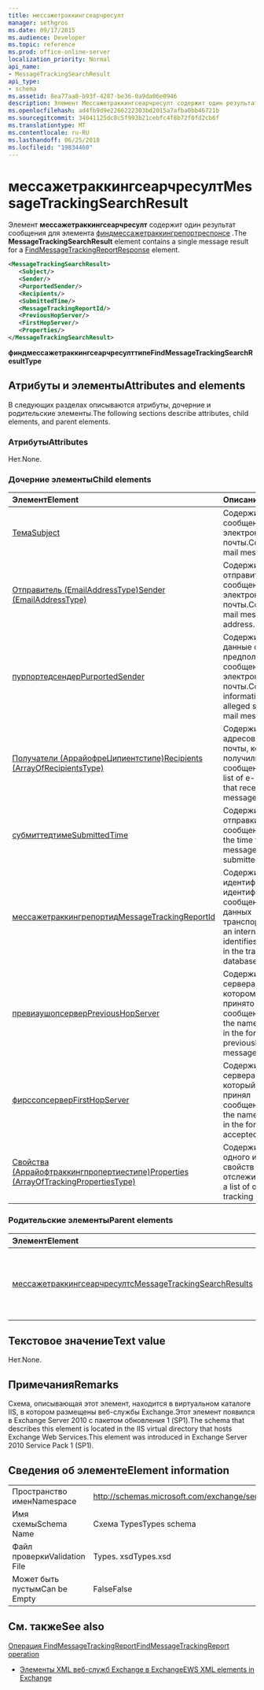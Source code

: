 ```yaml
---
title: мессажетраккингсеарчресулт
manager: sethgros
ms.date: 09/17/2015
ms.audience: Developer
ms.topic: reference
ms.prod: office-online-server
localization_priority: Normal
api_name:
- MessageTrackingSearchResult
api_type:
- schema
ms.assetid: 8ea77aa8-b93f-4287-be36-0a9da06e0946
description: Элемент Мессажетраккингсеарчресулт содержит один результат сообщения для элемента Финдмессажетраккингрепортреспонсе.
ms.openlocfilehash: ad4fb9d9e2266222303bd2015a7afba0bb46721b
ms.sourcegitcommit: 34041125dc8c5f993b21cebfc4f8b72f0fd2cb6f
ms.translationtype: MT
ms.contentlocale: ru-RU
ms.lasthandoff: 06/25/2018
ms.locfileid: "19834460"
---
```

# <a name="messagetrackingsearchresult"></a><span data-ttu-id="6b485-103">мессажетраккингсеарчресулт</span><span class="sxs-lookup"><span data-stu-id="6b485-103">MessageTrackingSearchResult</span></span>

<span data-ttu-id="6b485-104">Элемент **мессажетраккингсеарчресулт** содержит один результат сообщения для элемента [финдмессажетраккингрепортреспонсе](findmessagetrackingreportresponse.md) .</span><span class="sxs-lookup"><span data-stu-id="6b485-104">The **MessageTrackingSearchResult** element contains a single message result for a [FindMessageTrackingReportResponse](findmessagetrackingreportresponse.md) element.</span></span> 
  
```xml
<MessageTrackingSearchResult>
   <Subject/>
   <Sender/>
   <PurportedSender/>
   <Recipients/>
   <SubmittedTime/>
   <MessageTrackingReportId/>
   <PreviousHopServer/>
   <FirstHopServer/>
   <Properties/>
</MessageTrackingSearchResult>
```

 <span data-ttu-id="6b485-105">**финдмессажетраккингсеарчресулттипе**</span><span class="sxs-lookup"><span data-stu-id="6b485-105">**FindMessageTrackingSearchResultType**</span></span>
## <a name="attributes-and-elements"></a><span data-ttu-id="6b485-106">Атрибуты и элементы</span><span class="sxs-lookup"><span data-stu-id="6b485-106">Attributes and elements</span></span>

<span data-ttu-id="6b485-107">В следующих разделах описываются атрибуты, дочерние и родительские элементы.</span><span class="sxs-lookup"><span data-stu-id="6b485-107">The following sections describe attributes, child elements, and parent elements.</span></span>
  
### <a name="attributes"></a><span data-ttu-id="6b485-108">Атрибуты</span><span class="sxs-lookup"><span data-stu-id="6b485-108">Attributes</span></span>

<span data-ttu-id="6b485-109">Нет.</span><span class="sxs-lookup"><span data-stu-id="6b485-109">None.</span></span>
  
### <a name="child-elements"></a><span data-ttu-id="6b485-110">Дочерние элементы</span><span class="sxs-lookup"><span data-stu-id="6b485-110">Child elements</span></span>

|<span data-ttu-id="6b485-111">**Элемент**</span><span class="sxs-lookup"><span data-stu-id="6b485-111">**Element**</span></span>|<span data-ttu-id="6b485-112">**Описание**</span><span class="sxs-lookup"><span data-stu-id="6b485-112">**Description**</span></span>|
|:-----|:-----|
|[<span data-ttu-id="6b485-113">Тема</span><span class="sxs-lookup"><span data-stu-id="6b485-113">Subject</span></span>](subject.md) <br/> |<span data-ttu-id="6b485-114">Содержит тему сообщения электронной почты.</span><span class="sxs-lookup"><span data-stu-id="6b485-114">Contains the e-mail message subject.</span></span>  <br/> |
|[<span data-ttu-id="6b485-115">Отправитель (EmailAddressType)</span><span class="sxs-lookup"><span data-stu-id="6b485-115">Sender (EmailAddressType)</span></span>](sender-emailaddresstype.md) <br/> |<span data-ttu-id="6b485-116">Содержит адрес отправителя сообщения электронной почты.</span><span class="sxs-lookup"><span data-stu-id="6b485-116">Contains the e-mail message sender's address.</span></span>  <br/> |
|[<span data-ttu-id="6b485-117">пурпортедсендер</span><span class="sxs-lookup"><span data-stu-id="6b485-117">PurportedSender</span></span>](purportedsender.md) <br/> |<span data-ttu-id="6b485-118">Содержит контактные данные отправителя предполагаемым сообщения электронной почты.</span><span class="sxs-lookup"><span data-stu-id="6b485-118">Contains contact information for the alleged sender of an e-mail message.</span></span>  <br/> |
|[<span data-ttu-id="6b485-119">Получатели (АррайофреЦипиентстипе)</span><span class="sxs-lookup"><span data-stu-id="6b485-119">Recipients (ArrayOfRecipientsType)</span></span>](recipients-arrayofrecipientstype.md) <br/> |<span data-ttu-id="6b485-120">Содержит список адресов электронной почты, которые получили это сообщение.</span><span class="sxs-lookup"><span data-stu-id="6b485-120">Contains a list of e-mail addresses that received this message.</span></span>  <br/> |
|[<span data-ttu-id="6b485-121">субмиттедтиме</span><span class="sxs-lookup"><span data-stu-id="6b485-121">SubmittedTime</span></span>](submittedtime.md) <br/> |<span data-ttu-id="6b485-122">Содержит время отправки сообщения.</span><span class="sxs-lookup"><span data-stu-id="6b485-122">Contains the time that the message was submitted.</span></span>  <br/> |
|[<span data-ttu-id="6b485-123">мессажетраккингрепортид</span><span class="sxs-lookup"><span data-stu-id="6b485-123">MessageTrackingReportId</span></span>](messagetrackingreportid.md) <br/> |<span data-ttu-id="6b485-124">Содержит внутренний идентификатор, идентифицирующий сообщение в базе данных транспорта.</span><span class="sxs-lookup"><span data-stu-id="6b485-124">Contains an internal ID that identifies the message in the transport database.</span></span>  <br/> |
|[<span data-ttu-id="6b485-125">превиаушопсервер</span><span class="sxs-lookup"><span data-stu-id="6b485-125">PreviousHopServer</span></span>](previoushopserver.md) <br/> |<span data-ttu-id="6b485-126">Содержит имя сервера в лесу, в котором ранее было принято сообщение.</span><span class="sxs-lookup"><span data-stu-id="6b485-126">Contains the name of the server in the forest that previously accepted the message.</span></span>  <br/> |
|[<span data-ttu-id="6b485-127">фирссопсервер</span><span class="sxs-lookup"><span data-stu-id="6b485-127">FirstHopServer</span></span>](firsthopserver.md) <br/> |<span data-ttu-id="6b485-128">Содержит имя сервера в лесу, который первым принял сообщение.</span><span class="sxs-lookup"><span data-stu-id="6b485-128">Contains the name of the server in the forest that first accepted the message.</span></span>  <br/> |
|[<span data-ttu-id="6b485-129">Свойства (Аррайофтраккингпропертиестипе)</span><span class="sxs-lookup"><span data-stu-id="6b485-129">Properties (ArrayOfTrackingPropertiesType)</span></span>](properties-arrayoftrackingpropertiestype.md) <br/> |<span data-ttu-id="6b485-130">Содержит список одного или нескольких свойств отслеживания.</span><span class="sxs-lookup"><span data-stu-id="6b485-130">Contains a list of one or more tracking properties.</span></span>  <br/> |
   
### <a name="parent-elements"></a><span data-ttu-id="6b485-131">Родительские элементы</span><span class="sxs-lookup"><span data-stu-id="6b485-131">Parent elements</span></span>

|<span data-ttu-id="6b485-132">**Элемент**</span><span class="sxs-lookup"><span data-stu-id="6b485-132">**Element**</span></span>|<span data-ttu-id="6b485-133">**Описание**</span><span class="sxs-lookup"><span data-stu-id="6b485-133">**Description**</span></span>|
|:-----|:-----|
|[<span data-ttu-id="6b485-134">мессажетраккингсеарчресултс</span><span class="sxs-lookup"><span data-stu-id="6b485-134">MessageTrackingSearchResults</span></span>](messagetrackingsearchresults.md) <br/> |<span data-ttu-id="6b485-135">Содержит список сообщений, которые отвечают условиям поиска.</span><span class="sxs-lookup"><span data-stu-id="6b485-135">Contains a list of messages that match the search criteria.</span></span>  <br/> |
   
## <a name="text-value"></a><span data-ttu-id="6b485-136">Текстовое значение</span><span class="sxs-lookup"><span data-stu-id="6b485-136">Text value</span></span>

<span data-ttu-id="6b485-137">Нет.</span><span class="sxs-lookup"><span data-stu-id="6b485-137">None.</span></span>
  
## <a name="remarks"></a><span data-ttu-id="6b485-138">Примечания</span><span class="sxs-lookup"><span data-stu-id="6b485-138">Remarks</span></span>

<span data-ttu-id="6b485-139">Схема, описывающая этот элемент, находится в виртуальном каталоге IIS, в котором размещены веб-службы Exchange.Этот элемент появился в Exchange Server 2010 с пакетом обновления 1 (SP1).</span><span class="sxs-lookup"><span data-stu-id="6b485-139">The schema that describes this element is located in the IIS virtual directory that hosts Exchange Web Services.This element was introduced in Exchange Server 2010 Service Pack 1 (SP1).</span></span>
  
## <a name="element-information"></a><span data-ttu-id="6b485-140">Сведения об элементе</span><span class="sxs-lookup"><span data-stu-id="6b485-140">Element information</span></span>

|||
|:-----|:-----|
|<span data-ttu-id="6b485-141">Пространство имен</span><span class="sxs-lookup"><span data-stu-id="6b485-141">Namespace</span></span>  <br/> |http://schemas.microsoft.com/exchange/services/2006/types  <br/> |
|<span data-ttu-id="6b485-142">Имя схемы</span><span class="sxs-lookup"><span data-stu-id="6b485-142">Schema Name</span></span>  <br/> |<span data-ttu-id="6b485-143">Схема Types</span><span class="sxs-lookup"><span data-stu-id="6b485-143">Types schema</span></span>  <br/> |
|<span data-ttu-id="6b485-144">Файл проверки</span><span class="sxs-lookup"><span data-stu-id="6b485-144">Validation File</span></span>  <br/> |<span data-ttu-id="6b485-145">Types. xsd</span><span class="sxs-lookup"><span data-stu-id="6b485-145">Types.xsd</span></span>  <br/> |
|<span data-ttu-id="6b485-146">Может быть пустым</span><span class="sxs-lookup"><span data-stu-id="6b485-146">Can be Empty</span></span>  <br/> |<span data-ttu-id="6b485-147">False</span><span class="sxs-lookup"><span data-stu-id="6b485-147">False</span></span>  <br/> |
   
## <a name="see-also"></a><span data-ttu-id="6b485-148">См. также</span><span class="sxs-lookup"><span data-stu-id="6b485-148">See also</span></span>



[<span data-ttu-id="6b485-149">Операция FindMessageTrackingReport</span><span class="sxs-lookup"><span data-stu-id="6b485-149">FindMessageTrackingReport operation</span></span>](findmessagetrackingreport-operation.md)


- [<span data-ttu-id="6b485-150">Элементы XML веб-служб Exchange в Exchange</span><span class="sxs-lookup"><span data-stu-id="6b485-150">EWS XML elements in Exchange</span></span>](ews-xml-elements-in-exchange.md)

